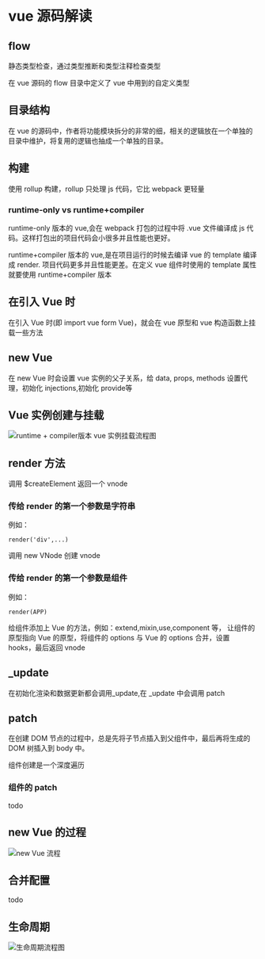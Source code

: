 # vue 源码解读

## flow

静态类型检查，通过类型推断和类型注释检查类型

在 vue 源码的 flow 目录中定义了 vue 中用到的自定义类型

## 目录结构

在 vue 的源码中，作者将功能模块拆分的非常的细，相关的逻辑放在一个单独的目录中维护，将复用的逻辑也抽成一个单独的目录。

## 构建

使用 rollup 构建，rollup 只处理 js 代码，它比 webpack 更轻量

### runtime-only vs runtime+compiler

runtime-only 版本的 vue,会在 webpack 打包的过程中将 .vue 文件编译成 js 代码。这样打包出的项目代码会小很多并且性能也更好。

runtime+compiler 版本的 vue,是在项目运行的时候去编译 vue 的 template 编译成 render. 项目代码更多并且性能更差。在定义 vue 组件时使用的 template 属性就要使用 runtime+compiler 版本

## 在引入 Vue 时

在引入 Vue 时(即 import vue form Vue)，就会在 vue 原型和 vue 构造函数上挂载一些方法

## new Vue

在 new Vue 时会设置 vue 实例的父子关系，给 data, props, methods 设置代理，初始化 injections,初始化 provide等

## Vue 实例创建与挂载

![runtime + compiler版本 vue 实例挂载流程图](./img/newVueFlow.jpg)

## render 方法

调用 $createElement 返回一个 vnode

### 传给 render 的第一个参数是字符串

例如：

```
render('div',...)
```

调用 new VNode 创建 vnode

### 传给 render 的第一个参数是组件

例如：

```
render(APP)
```

给组件添加上 Vue 的方法，例如：extend,mixin,use,component 等， 让组件的原型指向 Vue 的原型，将组件的 options 与 Vue 的 options 合并，设置 hooks，最后返回 vnode

## _update

在初始化渲染和数据更新都会调用_update,在 _update 中会调用 patch

## patch

在创建 DOM 节点的过程中，总是先将子节点插入到父组件中，最后再将生成的 DOM 树插入到 body 中。

组件创建是一个深度遍历

###  组件的 patch

todo

## new Vue 的过程

![new Vue 流程](./img/new-vue.png)

## 合并配置

todo

## 生命周期

![生命周期流程图](./img/lifecycle.jpg)
